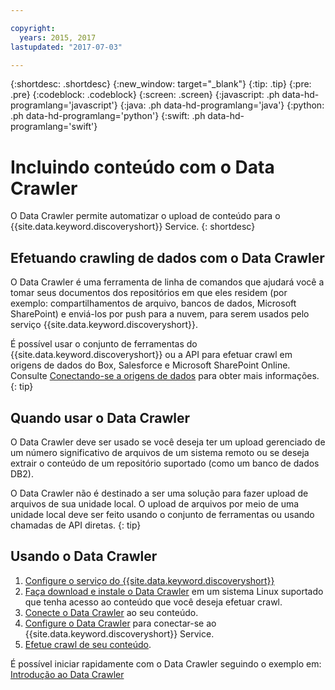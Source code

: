 ```yaml
---

copyright:
  years: 2015, 2017
lastupdated: "2017-07-03"

---
```


{:shortdesc: .shortdesc}
{:new_window: target="_blank"}
{:tip: .tip}
{:pre: .pre}
{:codeblock: .codeblock}
{:screen: .screen}
{:javascript: .ph data-hd-programlang='javascript'}
{:java: .ph data-hd-programlang='java'}
{:python: .ph data-hd-programlang='python'}
{:swift: .ph data-hd-programlang='swift'}

# Incluindo conteúdo com o Data Crawler

O Data Crawler permite automatizar o upload de conteúdo para o
{{site.data.keyword.discoveryshort}} Service.
{: shortdesc}

## Efetuando crawling de dados com o Data Crawler

O Data Crawler é uma ferramenta de linha de comandos que ajudará você a tomar seus documentos dos repositórios em que eles residem (por exemplo: compartilhamentos de arquivo, bancos de dados, Microsoft SharePoint) e enviá-los por push para a nuvem, para serem usados pelo serviço {{site.data.keyword.discoveryshort}}.

É possível usar o conjunto de ferramentas do {{site.data.keyword.discoveryshort}} ou a API para efetuar crawl em origens de dados do Box, Salesforce e Microsoft SharePoint Online. Consulte [Conectando-se a origens de dados](/docs/services/discovery/connect.html) para obter mais informações.
{: tip}

## Quando usar o Data Crawler

O Data Crawler deve ser usado se você deseja ter um upload gerenciado de um número significativo de
arquivos de um sistema remoto ou se deseja extrair o conteúdo de um repositório suportado (como um banco
de dados DB2).

O Data Crawler não é destinado a ser uma solução para fazer upload de arquivos de sua unidade local. O upload de arquivos por meio de uma unidade local deve ser feito usando o conjunto de ferramentas ou
usando chamadas de API diretas.
{: tip}

## Usando o Data Crawler

1. [Configure o
serviço do {{site.data.keyword.discoveryshort}}](/docs/services/discovery/building.html#configuring-your-service)
1. [Faça download e instale o Data
Crawler](/docs/services/discovery/data-crawler-install.html) em um sistema Linux suportado que tenha acesso ao conteúdo que você deseja efetuar crawl.
1. [Conecte o Data Crawler](/docs/services/discovery/data-crawler-seeds.html) ao seu
conteúdo.
1. [Configure o Data Crawler](/docs/services/discovery/data-crawler-discovery.html)
para conectar-se ao {{site.data.keyword.discoveryshort}} Service.
1. [Efetue crawl de seu conteúdo](/docs/services/discovery/data-crawler-run.html).

É possível iniciar rapidamente com o Data Crawler seguindo o exemplo em:
[Introdução ao Data Crawler](/docs/services/discovery/data-crawler-qs.html)
